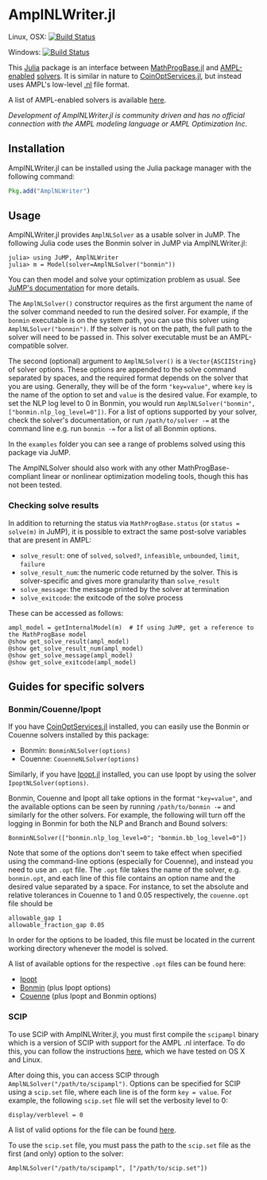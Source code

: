 # AmplNLWriter.jl

Linux, OSX: [![Build Status](https://travis-ci.org/JuliaOpt/AmplNLWriter.jl.svg?branch=master)](https://travis-ci.org/JuliaOpt/AmplNLWriter.jl)

Windows: [![Build Status](https://ci.appveyor.com/api/projects/status/github/JuliaOpt/AmplNLWriter.jl?branch=master&svg=true)](https://ci.appveyor.com/project/jackdunnnz/amplnlwriter-jl/branch/master)


This [Julia](https://github.com/JuliaLang/julia) package is an interface between [MathProgBase.jl](https://github.com/JuliaOpt/MathProgBase.jl) and [AMPL-enabled](http://www.ampl.com) [solvers](http://ampl.com/products/solvers/all-solvers-for-ampl/). It is similar in nature to [CoinOptServices.jl](https://github.com/tkelman/CoinOptServices.jl), but instead uses AMPL's low-level [.nl](https://en.wikipedia.org/wiki/Nl_%28format%29) file format.

A list of AMPL-enabled solvers is available [here](http://ampl.com/products/solvers/all-solvers-for-ampl/).

*Development of AmplNLWriter.jl is community driven and has no official connection with the AMPL modeling language or AMPL Optimization Inc.*

## Installation

AmplNLWriter.jl can be installed using the Julia package manager with the following command:

```julia
Pkg.add("AmplNLWriter")
```

## Usage

AmplNLWriter.jl provides ``AmplNLSolver`` as a usable solver in JuMP. The following Julia code uses the Bonmin solver in JuMP via AmplNLWriter.jl:

    julia> using JuMP, AmplNLWriter
    julia> m = Model(solver=AmplNLSolver("bonmin"))

You can then model and solve your optimization problem as usual. See [JuMP's documentation](http://jump.readthedocs.org/en/latest/) for more details. 

The ``AmplNLSolver()`` constructor requires as the first argument the name of the solver command needed to run the desired solver. For example, if the ``bonmin`` executable is on the system path, you can use this solver using ``AmplNLSolver("bonmin")``. If the solver is not on the path, the full path to the solver will need to be passed in. This solver executable must be an AMPL-compatible solver.

The second (optional) argument to ``AmplNLSolver()`` is a ``Vector{ASCIIString}`` of solver options. These options are appended to the solve command separated by spaces, and the required format depends on the solver that you are using. Generally, they will be of the form ``"key=value"``, where ``key`` is the name of the option to set and ``value`` is the desired value. For example, to set the NLP log level to 0 in Bonmin, you would run ``AmplNLSolver("bonmin", ["bonmin.nlp_log_level=0"])``. For a list of options supported by your solver, check the solver's documentation, or run ``/path/to/solver -=`` at the command line e.g. run ``bonmin -=`` for a list of all Bonmin options.

In the `examples` folder you can see a range of problems solved using this package via JuMP.

The AmplNLSolver should also work with any other MathProgBase-compliant linear or nonlinear optimization modeling tools, though this has not been tested.

### Checking solve results

In addition to returning the status via `MathProgBase.status` (or `status = solve(m)` in JuMP), it is possible to extract the same post-solve variables that are present in AMPL:

- `solve_result`: one of `solved`, `solved?`, `infeasible`, `unbounded`, `limit`, `failure`
- `solve_result_num`: the numeric code returned by the solver. This is solver-specific and gives more granularity than `solve_result`
- `solve_message`: the message printed by the solver at termination
- `solve_exitcode`: the exitcode of the solve process

These can be accessed as follows:

    ampl_model = getInternalModel(m)  # If using JuMP, get a reference to the MathProgBase model
    @show get_solve_result(ampl_model)
    @show get_solve_result_num(ampl_model)
    @show get_solve_message(ampl_model)
    @show get_solve_exitcode(ampl_model)

## Guides for specific solvers

### Bonmin/Couenne/Ipopt

If you have [CoinOptServices.jl](https://github.com/JuliaOpt/CoinOptServices.jl) installed, you can easily use the Bonmin or Couenne solvers installed by this package:

- Bonmin: ``BonminNLSolver(options)``
- Couenne: ``CouenneNLSolver(options)``

Similarly, if you have [Ipopt.jl](https://github.com/JuliaOpt/Ipopt.jl) installed, you can use Ipopt by using the solver `IpoptNLSolver(options)`.

Bonmin, Couenne and Ipopt all take options in the format ``"key=value"``, and the available options can be seen by running ``/path/to/bonmin -=`` and similarly for the other solvers. For example, the following will turn off the logging in Bonmin for both the NLP and Branch and Bound solvers:

    BonminNLSolver(["bonmin.nlp_log_level=0"; "bonmin.bb_log_level=0"])

Note that some of the options don't seem to take effect when specified using the command-line options (especially for Couenne), and instead you need to use an ``.opt`` file. The ``.opt`` file takes the name of the solver, e.g. ``bonmin.opt``, and each line of this file contains an option name and the desired value separated by a space. For instance, to set the absolute and relative tolerances in Couenne to 1 and 0.05 respectively, the ``couenne.opt`` file should be

```
allowable_gap 1
allowable_fraction_gap 0.05
```

In order for the options to be loaded, this file must be located in the current working directory whenever the model is solved.

A list of available options for the respective ``.opt`` files can be found here:

- [Ipopt](http://www.coin-or.org/Ipopt/documentation/node39.html#app.options_ref)
- [Bonmin](https://github.com/coin-or/Bonmin/blob/master/Bonmin/test/bonmin.opt) (plus Ipopt options)
- [Couenne](https://github.com/coin-or/Couenne/blob/master/Couenne/src/couenne.opt) (plus Ipopt and Bonmin options)

### SCIP

To use SCIP with AmplNLWriter.jl, you must first compile the ``scipampl`` binary which is a version of SCIP with support for the AMPL .nl interface. To do this, you can follow the instructions [here](http://zverovich.net/2012/08/07/using-scip-with-ampl.html), which we have tested on OS X and Linux.

After doing this, you can access SCIP through ``AmplNLSolver("/path/to/scipampl")``. Options can be specified for SCIP using a ``scip.set`` file, where each line is of the form ``key = value``. For example, the following `scip.set` file will set the verbosity level to 0:

    display/verblevel = 0

A list of valid options for the file can be found [here](http://plato.asu.edu/milp/scip.set).

To use the ``scip.set`` file, you must pass the path to the ``scip.set`` file as the first (and only) option to the solver:

    AmplNLSolver("/path/to/scipampl", ["/path/to/scip.set"])
